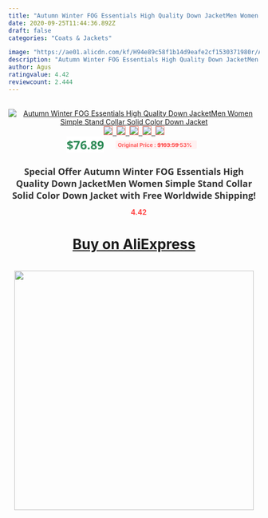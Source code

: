 ```yaml
---
title: "Autumn Winter FOG Essentials High Quality Down JacketMen Women Simple Stand Collar Solid Color Down Jacket"
date: 2020-09-25T11:44:36.892Z
draft: false
categories: "Coats & Jackets"

image: "https://ae01.alicdn.com/kf/H94e89c58f1b14d9eafe2cf1530371980r/Autumn-Winter-FOG-Essentials-High-Quality-Down-JacketMen-Women-Simple-Stand-Collar-Solid-Color-Down-Jacket.jpg"
description: "Autumn Winter FOG Essentials High Quality Down JacketMen Women Simple Stand Collar Solid Color Down Jacket"
author: Agus
ratingvalue: 4.42
reviewcount: 2.444
---
```

<br>
<div style="text-align: center;">
<a href="https://s.click.aliexpress.com/e/_9zjGzJ" target="_blank" rel="nofollow noopener noreferrer"><img alt="Autumn Winter FOG Essentials High Quality Down JacketMen Women Simple Stand Collar Solid Color Down Jacket" class="magnifier-image" src="https://ae01.alicdn.com/kf/H94e89c58f1b14d9eafe2cf1530371980r/Autumn-Winter-FOG-Essentials-High-Quality-Down-JacketMen-Women-Simple-Stand-Collar-Solid-Color-Down-Jacket.jpg_640x640.jpg">
<br>
<img style="border:1px solid salmon" src="https://ae01.alicdn.com/kf/H94e89c58f1b14d9eafe2cf1530371980r/Autumn-Winter-FOG-Essentials-High-Quality-Down-JacketMen-Women-Simple-Stand-Collar-Solid-Color-Down-Jacket.jpg_120x120.jpg">&nbsp;&nbsp;<img style="border:1px solid salmon" src="https://ae01.alicdn.com/kf/H8caae1b3518f4049a2bd3667e30fae671/Autumn-Winter-FOG-Essentials-High-Quality-Down-JacketMen-Women-Simple-Stand-Collar-Solid-Color-Down-Jacket.jpg_120x120.jpg">&nbsp;&nbsp;<img style="border:1px solid salmon" src="https://ae01.alicdn.com/kf/H809666542039426aa8da8788427b594eP/Autumn-Winter-FOG-Essentials-High-Quality-Down-JacketMen-Women-Simple-Stand-Collar-Solid-Color-Down-Jacket.jpg_120x120.jpg">&nbsp;&nbsp;<img style="border:1px solid salmon" src="_120x120.jpg">&nbsp;&nbsp;<img style="border:1px solid salmon" src="https://ae01.alicdn.com/kf/H309607584839467fb7b2076401c0e014L/Autumn-Winter-FOG-Essentials-High-Quality-Down-JacketMen-Women-Simple-Stand-Collar-Solid-Color-Down-Jacket.jpg_120x120.jpg"></a></div><br0>
<div style="text-align: center;"><span style="background-color: white; border: 0px; box-sizing: border-box; color: seagreen; display: inline-block; font-family: &quot;open sans&quot; , &quot;arial&quot; , &quot;helvetica&quot; , sans-serif , &quot;heiti&quot;; font-size: 24px; font-stretch: inherit; font-weight: 700; line-height: inherit; margin: 0px 10px 0px 0px; padding: 0px; vertical-align: middle;">$76.89 </span>
<span style="background: rgb(255 , 241 , 241); border-radius: 3px; border: 0px; box-sizing: border-box; color: #ff4747; display: inline-block; font-family: inherit; font-size: 12px; font-stretch: inherit; font-style: inherit; font-variant: inherit; font-weight: 600; line-height: inherit; margin: 0px; padding: 2px 5px; transform: scale(0.9); vertical-align: middle;">Original Price : <b style="text-decoration: line-through;">$163.59 </b> 53%&nbsp;&nbsp;</span></div>
<h1 style="color: #333333; display: inline-block; font-family: &quot;open sans&quot; , &quot;arial&quot; , &quot;helvetica&quot; , sans-serif , &quot;heiti&quot;; font-size: 18px; font-stretch: inherit; font-weight: 700; text-align: center;">Special Offer Autumn Winter FOG Essentials High Quality Down JacketMen Women Simple Stand Collar Solid Color Down Jacket with Free Worldwide Shipping!</h1>
<div style="color: #ff4747; text-align: center;">
<img src="https://4.bp.blogspot.com/-M0ZcTcb-5uY/XleCXlxnR4I/AAAAAAAAAEc/OrjgMkXV1oMQFaCRZj5HQwOCBcu3w1FegCPcBGAYYCw/s1600/star.png" style="height: 15px;">&nbsp;<b>4.42</b></div>
<div class="button_cont" align="center"><a class="buynow_a" href="https://s.click.aliexpress.com/e/_9zjGzJ" target="_blank" rel="nofollow noopener noreferrer"><H1>Buy on AliExpress</H1></a></div><br>
<div class="separator" style="clear: both; text-align: center;">
<img src="https://lh3.googleusercontent.com/-pTy5HemUv9M/XlePHvY0dAI/AAAAAAAAAE4/0nX5iRUoIWY8eMW9Dpxeirr157OZliDIgCLcBGAsYHQ/s1600/badge.gif" width="480">
</div>

